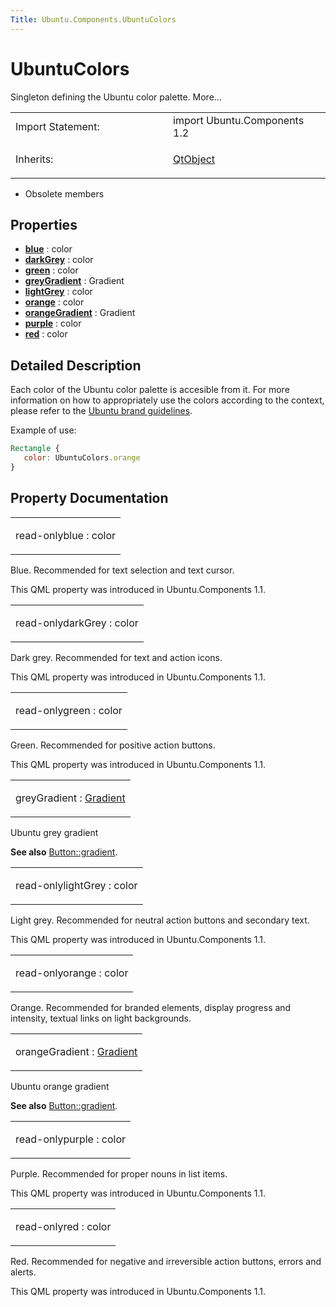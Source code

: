 ```yaml
---
Title: Ubuntu.Components.UbuntuColors
---
```

        
UbuntuColors
============

<span class="subtitle"></span>
Singleton defining the Ubuntu color palette. More...

<table>
<colgroup>
<col width="50%" />
<col width="50%" />
</colgroup>
<tbody>
<tr class="odd">
<td>Import Statement:</td>
<td>import Ubuntu.Components 1.2</td>
</tr>
<tr class="even">
<td>Inherits:</td>
<td><p><a href="../sdk-14.10/QtQml.QtObject.md">QtObject</a></p></td>
</tr>
</tbody>
</table>

-   Obsolete members

<span id="properties"></span>
Properties
----------

-   ****[blue](#blue-prop)**** : color
-   ****[darkGrey](#darkGrey-prop)**** : color
-   ****[green](#green-prop)**** : color
-   ****[greyGradient](#greyGradient-prop)**** : Gradient
-   ****[lightGrey](#lightGrey-prop)**** : color
-   ****[orange](#orange-prop)**** : color
-   ****[orangeGradient](#orangeGradient-prop)**** : Gradient
-   ****[purple](#purple-prop)**** : color
-   ****[red](#red-prop)**** : color

<span id="details"></span>
Detailed Description
--------------------

Each color of the Ubuntu color palette is accesible from it. For more information on how to appropriately use the colors according to the context, please refer to the [Ubuntu brand guidelines](http://design.ubuntu.com/brand/colour-palette).

Example of use:

``` qml
Rectangle {
   color: UbuntuColors.orange
}
```

Property Documentation
----------------------

<table>
<colgroup>
<col width="100%" />
</colgroup>
<tbody>
<tr class="odd">
<td><p><span id="blue-prop"></span><span class="qmlreadonly">read-only</span><span class="name">blue</span> : <span class="type">color</span></p></td>
</tr>
</tbody>
</table>

Blue. Recommended for text selection and text cursor.

This QML property was introduced in Ubuntu.Components 1.1.

<table>
<colgroup>
<col width="100%" />
</colgroup>
<tbody>
<tr class="odd">
<td><p><span id="darkGrey-prop"></span><span class="qmlreadonly">read-only</span><span class="name">darkGrey</span> : <span class="type">color</span></p></td>
</tr>
</tbody>
</table>

Dark grey. Recommended for text and action icons.

This QML property was introduced in Ubuntu.Components 1.1.

<table>
<colgroup>
<col width="100%" />
</colgroup>
<tbody>
<tr class="odd">
<td><p><span id="green-prop"></span><span class="qmlreadonly">read-only</span><span class="name">green</span> : <span class="type">color</span></p></td>
</tr>
</tbody>
</table>

Green. Recommended for positive action buttons.

This QML property was introduced in Ubuntu.Components 1.1.

<table>
<colgroup>
<col width="100%" />
</colgroup>
<tbody>
<tr class="odd">
<td><p><span id="greyGradient-prop"></span><span class="name">greyGradient</span> : <span class="type"><a href="QtQuick.Gradient.md">Gradient</a></span></p></td>
</tr>
</tbody>
</table>

Ubuntu grey gradient

**See also** [Button::gradient](../Ubuntu.Components.Button.md#gradient-prop).

<table>
<colgroup>
<col width="100%" />
</colgroup>
<tbody>
<tr class="odd">
<td><p><span id="lightGrey-prop"></span><span class="qmlreadonly">read-only</span><span class="name">lightGrey</span> : <span class="type">color</span></p></td>
</tr>
</tbody>
</table>

Light grey. Recommended for neutral action buttons and secondary text.

This QML property was introduced in Ubuntu.Components 1.1.

<table>
<colgroup>
<col width="100%" />
</colgroup>
<tbody>
<tr class="odd">
<td><p><span id="orange-prop"></span><span class="qmlreadonly">read-only</span><span class="name">orange</span> : <span class="type">color</span></p></td>
</tr>
</tbody>
</table>

Orange. Recommended for branded elements, display progress and intensity, textual links on light backgrounds.

<table>
<colgroup>
<col width="100%" />
</colgroup>
<tbody>
<tr class="odd">
<td><p><span id="orangeGradient-prop"></span><span class="name">orangeGradient</span> : <span class="type"><a href="QtQuick.Gradient.md">Gradient</a></span></p></td>
</tr>
</tbody>
</table>

Ubuntu orange gradient

**See also** [Button::gradient](../Ubuntu.Components.Button.md#gradient-prop).

<table>
<colgroup>
<col width="100%" />
</colgroup>
<tbody>
<tr class="odd">
<td><p><span id="purple-prop"></span><span class="qmlreadonly">read-only</span><span class="name">purple</span> : <span class="type">color</span></p></td>
</tr>
</tbody>
</table>

Purple. Recommended for proper nouns in list items.

This QML property was introduced in Ubuntu.Components 1.1.

<table>
<colgroup>
<col width="100%" />
</colgroup>
<tbody>
<tr class="odd">
<td><p><span id="red-prop"></span><span class="qmlreadonly">read-only</span><span class="name">red</span> : <span class="type">color</span></p></td>
</tr>
</tbody>
</table>

Red. Recommended for negative and irreversible action buttons, errors and alerts.

This QML property was introduced in Ubuntu.Components 1.1.

